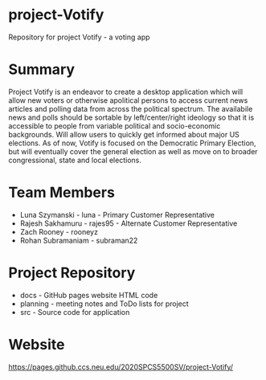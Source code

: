 # project-Votify
Repository for project Votify - a voting app
# Summary
Project Votify is an endeavor to create a desktop application which will allow new voters or otherwise apolitical persons to access current news articles and polling data from across the political spectrum. The availabile news and polls should be sortable by left/center/right ideology so that it is accessible to people from variable political and socio-economic backgrounds. Will allow users to quickly get informed about major US elections. As of now, Votify is focused on the Democratic Primary Election, but will eventually cover the general election as well as move on to broader congressional, state and local elections.
# Team Members
* Luna Szymanski - luna - Primary Customer Representative
* Rajesh Sakhamuru - rajes95 - Alternate Customer Representative
* Zach Rooney - rooneyz
* Rohan Subramaniam - subraman22
# Project Repository
* docs - GitHub pages website HTML code
* planning - meeting notes and ToDo lists for project
* src - Source code for application
# Website
https://pages.github.ccs.neu.edu/2020SPCS5500SV/project-Votify/ 
